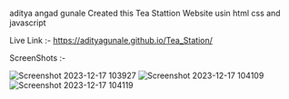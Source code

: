 aditya angad gunale
Created this Tea Stattion Website usin html css and javascript

Live Link :- https://adityagunale.github.io/Tea_Station/


ScreenShots :-

![Screenshot 2023-12-17 103927](https://github.com/adityagunale/Tea_Station/assets/121552299/f09aba8e-681f-4a7a-95d3-60ced6055db9)
![Screenshot 2023-12-17 104109](https://github.com/adityagunale/Tea_Station/assets/121552299/ea38564b-d702-494c-855e-c959e5470d54)
![Screenshot 2023-12-17 104119](https://github.com/adityagunale/Tea_Station/assets/121552299/52fd88fe-0e05-4722-8463-20ba37da71e7)
